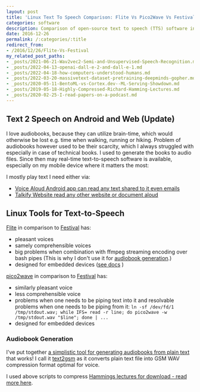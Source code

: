```yaml
---
layout: post
title: 'Linux Text To Speech Comparison: Flite Vs Pico2Wave Vs Festival'
categories: software
description: Comparison of open-source text to speech (TTS) software in terms of pleasantness, comprehensibility, and modularity.
date: 2016-12-26
permalink: /:categories/:title
redirect_from:
- /2016/12/26/Flite-Vs-Festival
my_related_post_paths:
- _posts/2021-06-21-Wav2vec2-Semi-and-Unsupervised-Speech-Recognition.md
- _posts/2022-04-13-openai-dall-e-2-and-dall-e-1.md
- _posts/2022-04-18-how-computers-understood-humans.md
- _posts/2022-03-20-massivetext-dataset-pretraining-deepminds-gopher.md
- _posts/2020-05-11-BentoML-vs-Cortex.dev--ML-Serving-Showdown.md
- _posts/2019-05-18-Highly-Compressed-Richard-Hamming-Lectures.md
- _posts/2020-02-25-I-read-papers-on-a-podcast.md
---
```






## Text 2 Speech on Android and Web (Update)

I love audiobooks, because they can utilize brain-time, which would otherwise be lost e.g. time when walking, running or hiking.
Problem of audiobooks however used to be their scarcity, which I always struggled with especially in case of technical books.
I used to generate the books to audio files.
Since then may real-time text-to-speech software is available, especially on my mobile device where it matters the most:

I mostly play text I need either via:
- [Voice Aloud Android app can read any text shared to it even emails](https://play.google.com/store/apps/details?id=com.hyperionics.avar&hl=en&gl=US)
- [Talkify Website read any other website or document aloud](https://talkify.net/web-reader-read-any-website-aloud)


## Linux Tools for Text-to-Speech

[Flite](http://www.festvox.org/flite/) in comparison to [Festival](http://www.festvox.org/festival/) has:

- pleasant voices
- samely comprehensible voices
- big problems when combination with ffmpeg streaming encoding over bash pipes (This is why I don't use it for [audiobook generation](#audio-book-generation).)
- designed for embedded devices ([see docs](http://www.festvox.org/flite/) )

[pico2wave](http://manpages.ubuntu.com/manpages/xenial/man1/pico2wave.1.html) in comparison to [Festival](http://www.festvox.org/festival/) has:

- similarly pleasant voice
- less comprehensible voice
- problems when one needs to be piping text into it and resolvable problems when one needs to be piping from it:
```ln -sf /dev/fd/1 /tmp/stdout.wav; while IFS= read -r line; do pico2wave -w /tmp/stdout.wav "$line"; done | ...```
- designed for embedded devices
 

### Audiobook Generation
I've put together [a simplistic tool for generating audiobooks from plain text](https://github.com/vackosar/text2gsm) that works!
I call it [text2gsm](https://github.com/vackosar/text2gsm) as it converts plain text file into GSM WAV compression format optimal for voice.

I used above scripts to compress [Hammings lectures for download - read more here](/software/Highly-Compressed-Richard-Hamming-Lectures).

